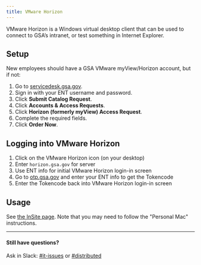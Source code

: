 ```yaml
---
title: VMware Horizon
---
```

VMware Horizon is a Windows virtual desktop client that can be used to connect to GSA’s intranet, or test something in Internet Explorer.

## Setup

New employees should have a GSA VMware myView/Horizon account, but if not:

  1. Go to [servicedesk.gsa.gov](http://servicedesk.gsa.gov/).
  2. Sign in with your ENT username and password.
  3. Click **Submit Catalog Request**.
  4. Click **Accounts & Access Requests**.
  5. Click **Horizon (formerly myView) Access Request**.
  6. Complete the required fields.
  7. Click **Order Now**.

## Logging into VMware Horizon

  1. Click on the VMware Horizon icon (on your desktop)
  2. Enter `horizon.gsa.gov` for server
  3. Use ENT info for initial VMware Horizon login-in screen
  4. Go to [otp.gsa.gov](http://otp.gsa.gov) and enter your ENT info to get the Tokencode
  5. Enter the Tokencode back into VMware Horizon login-in screen

## Usage

See [the InSite page](https://insite.gsa.gov/portal/category/536270). Note that you may need to follow the "Personal Mac" instructions.

---
#### Still have questions?

Ask in Slack: [#it-issues](https://gsa-tts.slack.com/messages/it-issues/) or [#distributed](https://gsa-tts.slack.com/messages/distributed/)

